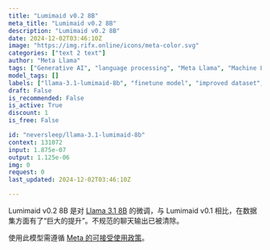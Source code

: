 ```yaml
---
title: "Lumimaid v0.2 8B"
meta_title: "Lumimaid v0.2 8B"
description: "Lumimaid v0.2 8B"
date: 2024-12-02T03:46:10Z
image: "https://img.rifx.online/icons/meta-color.svg"
categories: ["text 2 text"]
author: "Meta Llama"
tags: ["Generative AI", "language processing", "Meta Llama", "Machine Learning", "Natural Language Processing", "improved dataset", "Programming", "Ethics", "finetune model", "chat optimization", "llama-3.1-lumimaid-8b"]
model_tags: []
labels: ["llama-3.1-lumimaid-8b", "finetune model", "improved dataset", "chat optimization", "language processing"]
draft: False
is_recommended: False
is_active: True
discount: 1
is_free: False

id: "neversleep/llama-3.1-lumimaid-8b"
context: 131072
input: 1.875e-07
output: 1.125e-06
img: 0
request: 0
last_updated: 2024-12-02T03:46:10Z

---
```


Lumimaid v0.2 8B 是对 [Llama 3.1 8B](/meta-llama/llama-3.1-8b-instruct) 的微调，与 Lumimaid v0.1 相比，在数据集方面有了“巨大的提升”。不规范的聊天输出已被清除。

使用此模型需遵循 [Meta 的可接受使用政策](https://llama.meta.com/llama3/use-policy/)。

